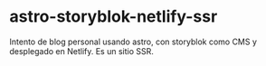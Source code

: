 # astro-storyblok-netlify-ssr
Intento de blog personal usando astro, con storyblok como CMS y desplegado en Netlify. Es un sitio SSR.
